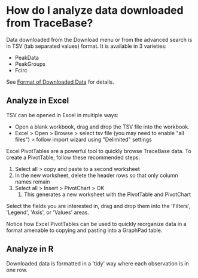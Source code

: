 # How do I analyze data downloaded from TraceBase?

Data downloaded from the Download menu or from the advanced search is in TSV (tab separated values) format.  It is
available in 3 varieties:

- PeakData
- PeakGroups
- Fcirc

See [Format of Downloaded Data](Format%20of%20Downloaded%20Data.md) for details.

## Analyze in Excel

TSV can be opened in Excel in multiple ways:

- Open a blank workbook, drag and drop the TSV file into the workbook.
- Excel > Open > Browse > select tsv file (you may need to enable "all files") > follow import wizard using "Delimited"
  settings

Excel PivotTables are a powerful tool to quickly browse TraceBase data.  To create a PivotTable, follow these
recommended steps:

1. Select all > copy and paste to a second worksheet
2. In the new worksheet, delete the header rows so that only column names remain
3. Select all > Insert > PivotChart > OK
   1. This generates a new worksheet with the PivotTable and PivotChart

Select the fields you are interested in, drag and drop them into the 'Filters', 'Legend', 'Axis', or 'Values' areas.

Notice how Excel PivotTables can be used to quickly reorganize data in a format amenable to copying and pasting into a
GraphPad table.

## Analyze in R

Downloaded data is formatted in a 'tidy' way where each observation is in one row.
